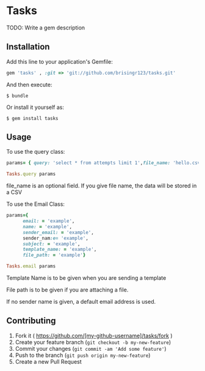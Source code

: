 # Tasks

TODO: Write a gem description

## Installation

Add this line to your application's Gemfile:

```ruby
gem 'tasks' , :git => 'git://github.com/brisingr123/tasks.git'
```

And then execute:

    $ bundle

Or install it yourself as:

    $ gem install tasks

## Usage

To use the query class: 
  ```ruby
  params= { query: 'select * from attempts limit 1',file_name: 'hello.csv'}
  
  Tasks.query params 
  ```

  file_name is an optional field. If you give file name, the data will be stored in a CSV

To use the Email Class: 
  ```ruby
  params={
        email: = 'example',
        name: = 'example',
        sender_email: = 'example',
        sender_nam:e= 'example',
        subject: = 'example',
        template_name: = 'example',
        file_path: = 'example'}
  
  Tasks.email params
  ```
  
Template Name is to be given when you are sending a template
  
File path is to be given if you are attaching a file.
  
If no sender name is given, a default email address is used. 

## Contributing

1. Fork it ( https://github.com/[my-github-username]/tasks/fork )
2. Create your feature branch (`git checkout -b my-new-feature`)
3. Commit your changes (`git commit -am 'Add some feature'`)
4. Push to the branch (`git push origin my-new-feature`)
5. Create a new Pull Request

